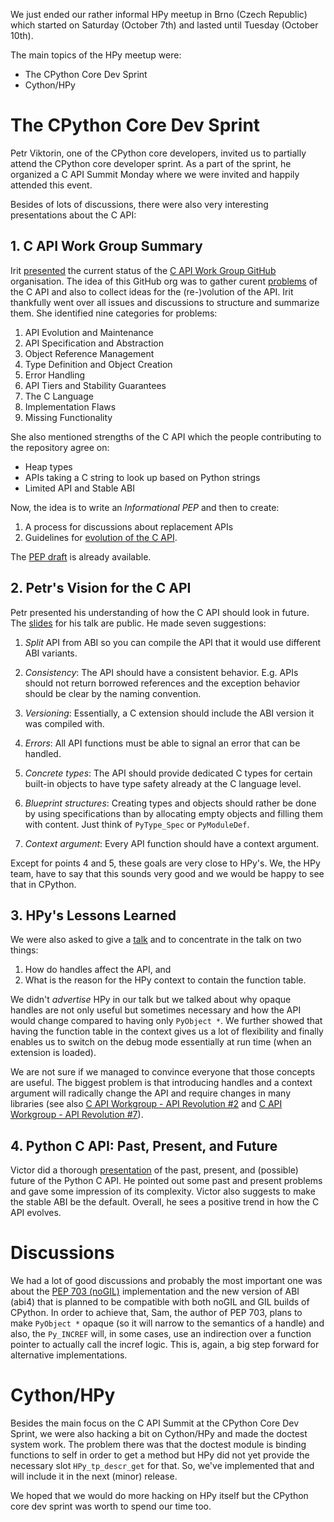 <!--
.. title: HPy meetup and CPython core dev sprint in Brno (Oct 7-10, 2023)
.. slug: hpy-meetup-2023
.. date: 2023-10-10 10:00:00 UTC
.. author: fangerer
.. tags:
.. category:
.. link:
.. description:
.. type: text
-->

We just ended our rather informal HPy meetup in Brno (Czech Republic) which
started on Saturday (October 7th) and lasted until Tuesday (October 10th).

The main topics of the HPy meetup were:

- The CPython Core Dev Sprint
- Cython/HPy

<!--TEASER_END-->

# The CPython Core Dev Sprint

Petr Viktorin, one of the CPython core developers, invited us to
partially attend the CPython core developer sprint. As a part of the sprint, he
organized a C API Summit Monday where we were invited and happily attended this
event.

Besides of lots of discussions, there were also very interesting presentations
about the C API:

## 1. C API Work Group Summary

Irit
[presented](https://github.com/iritkatriel/talks/blob/main/2023_Sprint_Brno_C_API.pdf)
the current status of the [C API Work Group GitHub](https://github.com/capi-workgroup)
organisation. The idea of this GitHub org was to gather curent
[problems](https://github.com/capi-workgroup/problems) of the C API and also to
collect ideas for the (re-)volution of the API. Irit thankfully went over all
issues and discussions to structure and summarize them. She identified nine
categories for problems:

1. API Evolution and Maintenance
2. API Specification and Abstraction
3. Object Reference Management
4. Type Definition and Object Creation
5. Error Handling
6. API Tiers and Stability Guarantees
7. The C Language
8. Implementation Flaws
9. Missing Functionality

She also mentioned strengths of the C API which the people contributing to the repository
agree on:

- Heap types
- APIs taking a C string to look up based on Python strings
- Limited API and Stable ABI

Now, the idea is to write an _Informational PEP_ and then to create:

1. A process for discussions about replacement APIs
2. Guidelines for [evolution of the C API](https://github.com/capi-workgroup/api-evolution).

The [PEP draft](https://github.com/python/peps/pull/3491) is already available.

## 2. Petr's Vision for the C API

Petr presented his understanding of how the C API should look in future. The
[slides](https://drive.google.com/file/d/148NLRPXGZGI1SXfKLMFvQc_iv67hPJQS/view?usp=sharing)
for his talk are public. He made seven suggestions:

1. _Split_ API from ABI so you can compile the API that it would use different ABI
   variants.

2. _Consistency_: The API should have a consistent behavior. E.g. APIs should
   not return borrowed references and the exception behavior should be clear by the
   naming convention.

3. _Versioning_: Essentially, a C extension should include the ABI version it
   was compiled with.

4. _Errors_: All API functions must be able to signal an error that can be
   handled.

5. _Concrete types_: The API should provide dedicated C types for certain
   built-in objects to have type safety already at the C language level.

6. _Blueprint structures_: Creating types and objects should rather be done by
   using specifications than by allocating empty objects and filling them with
   content. Just think of `PyType_Spec` or `PyModuleDef`.

7. _Context argument_: Every API function should have a context argument.

Except for points 4 and 5, these goals are very close to HPy's. We, the
HPy team, have to say that this sounds very good and we would be happy to see
that in CPython.

## 3. HPy's Lessons Learned

We were also asked to give a [talk](/talks/2023/10/things_to_learn_from_hpy.pdf)
and to concentrate in the talk on two things:

1. How do handles affect the API, and
2. What is the reason for the HPy context to contain the function table.

We didn't _advertise_ HPy in our talk but we talked about why opaque handles
are not only useful but sometimes necessary and how the API would change
compared to having only `PyObject *`.
We further showed that having the function table in the context gives us a lot
of flexibility and finally enables us to switch on the debug mode essentially at
run time (when an extension is loaded).

We are not sure if we managed to convince everyone that those concepts are useful.
The biggest problem is that introducing handles and a context argument will
radically change the API and require changes in many libraries (see also
[C API Workgroup - API Revolution #2](https://github.com/capi-workgroup/api-revolution/issues/2)
and [C API Workgroup - API Revolution #7](https://github.com/capi-workgroup/api-revolution/issues/7)).

## 4. Python C API: Past, Present, and Future

Victor did a thorough [presentation](https://github.com/vstinner/talks/blob/main/2023-CoreDevSprint-Brno/c-api.pdf)
of the past, present, and (possible) future of the Python C API. He pointed out
some past and present problems and gave some impression of its complexity. Victor
also suggests to make the stable ABI be the default. Overall, he sees a
positive trend in how the C API evolves.

# Discussions

We had a lot of good discussions and probably the most important one was about
the [PEP 703 (noGIL)](https://peps.python.org/pep-0703/) implementation and the
new version of ABI (abi4) that is planned to be compatible with both noGIL and
GIL builds of CPython. In order to achieve that, Sam, the author of PEP
703, plans to make `PyObject *` opaque (so it will narrow to the semantics of a
handle) and also, the `Py_INCREF` will, in some cases, use an indirection over a
function pointer to actually call the incref logic. This is, again, a big step
forward for alternative implementations.

# Cython/HPy

Besides the main focus on the C API Summit at the CPython Core Dev Sprint, we
were also hacking a bit on Cython/HPy and made the doctest system work.
The problem there was that the doctest module is binding functions to self in
order to get a method but HPy did not yet provide the necessary slot
`HPy_tp_descr_get` for that. So, we've implemented that and will include it in
the next (minor) release.

We hoped that we would do more hacking on HPy itself but the CPython core dev
sprint was worth to spend our time too.
